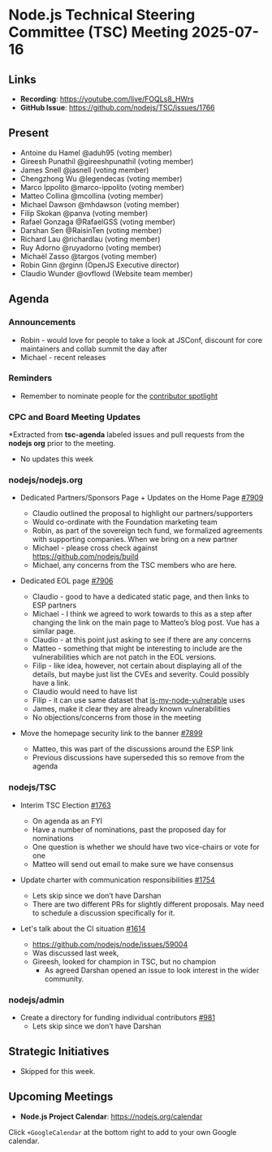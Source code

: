 # Node.js Technical Steering Committee (TSC) Meeting 2025-07-16

## Links

* **Recording**:  <https://youtube.com/live/FOQLs8_HWrs>
* **GitHub Issue**: <https://github.com/nodejs/TSC/issues/1766>

## Present

* Antoine du Hamel @aduh95 (voting member)
* Gireesh Punathil @gireeshpunathil (voting member)
* James Snell @jasnell (voting member)
* Chengzhong Wu @legendecas (voting member)
* Marco Ippolito @marco-ippolito (voting member)
* Matteo Collina @mcollina (voting member)
* Michael Dawson @mhdawson (voting member)
* Filip Skokan @panva (voting member)
* Rafael Gonzaga @RafaelGSS (voting member)
* Darshan Sen @RaisinTen (voting member)
* Richard Lau @richardlau (voting member)
* Ruy Adorno @ruyadorno (voting member)
* Michaël Zasso @targos (voting member)
* Robin Ginn @rginn (OpenJS Executive director)
* Claudio Wunder @ovflowd (Website team member)

## Agenda

### Announcements

* Robin - would love for people to take a look at JSConf, discount for core maintainers and collab summit the day after
* Michael - recent releases

### Reminders

* Remember to nominate people for the [contributor spotlight](https://github.com/nodejs/node/blob/main/doc/contributing/reconizing-contributors.md#bi-monthly-contributor-spotlight)

### CPC and Board Meeting Updates

*Extracted from **tsc-agenda** labeled issues and pull requests from the **nodejs org** prior to the meeting.

* No updates this week

### nodejs/nodejs.org

* Dedicated Partners/Sponsors Page + Updates on the Home Page [#7909](https://github.com/nodejs/nodejs.org/issues/7909)
  * Claudio outlined the proposal to highlight our partners/supporters
  * Would co-ordinate with the Foundation marketing team
  * Robin, as part of the sovereign tech fund, we formalized agreements with
    supporting companies. When we bring on a new partner
  * Michael - please cross check against <https://github.com/nodejs/build>
  * Michael, any concerns from the TSC members who are here.

* Dedicated EOL page [#7906](https://github.com/nodejs/nodejs.org/issues/7906)
  * Claudio - good to have a dedicated static page, and then links to ESP partners
  * Michael - I think we agreed to work towards to this as a step after changing the link on the
    main page to Matteo’s blog post. Vue has a similar page.
  * Claudio - at this point just asking to see if there are any concerns
  * Matteo - something that might be interesting to include are the vulnerabilities which are not
    patch in the EOL versions.
  * Filip - like idea, however, not certain about displaying all of the details, but maybe just list the
    CVEs and severity. Could possibly have a link.
  * Claudio would need to have list
  * Filip - it can use same dataset that [is-my-node-vulnerable](https://github.com/nodejs/is-my-node-vulnerable) uses
  * James, make it clear they are already known vulnerabilities
  * No objections/concerns from those in the meeting

* Move the homepage security link to the banner [#7899](https://github.com/nodejs/nodejs.org/issues/7899)
  * Matteo, this was part of the discussions around the ESP link
  * Previous discussions have superseded this so remove from the agenda

### nodejs/TSC

* Interim TSC Election [#1763](https://github.com/nodejs/TSC/issues/1763)
  * On agenda as an FYI
  * Have a number of nominations, past the proposed day for nominations
  * One question is whether we should have two vice-chairs or vote for one
  * Matteo will send out email to make sure we have consensus

* Update charter with communication responsibilities [#1754](https://github.com/nodejs/TSC/pull/1754)
  * Lets skip since we don’t have Darshan
  * There are two different PRs for slightly different proposals. May need to schedule
    a discussion specifically for it.

* Let's talk about the CI situation [#1614](https://github.com/nodejs/TSC/issues/1614)
  * <https://github.com/nodejs/node/issues/59004>
  * Was discussed last week,
  * Gireesh, looked for champion in TSC, but no champion
    * As agreed Darshan opened an issue to look interest in the wider community.

### nodejs/admin

* Create a directory for funding individual contributors [#981](https://github.com/nodejs/admin/pull/981)
  * Lets skip since we don’t have Darshan

## Strategic Initiatives

* Skipped for this week.

## Upcoming Meetings

* **Node.js Project Calendar**: <https://nodejs.org/calendar>

Click `+GoogleCalendar` at the bottom right to add to your own Google calendar.
